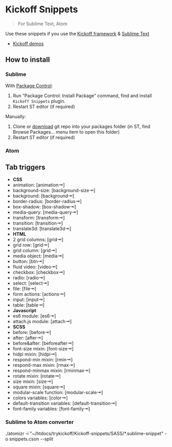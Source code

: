 # Kickoff Snippets

> For Sublime Text, Atom

Use these snippets if you use the [Kickoff framework](https://github.com/trykickoff/kickoff/) & [Sublime Text](http://sublimetext.com)

* [Kickoff demos](http://trykickoff.io/demos/)

## How to install

### Sublime

With [Package Control](http://packagecontrol.io):

1. Run “Package Control: Install Package” command, find and install `Kickoff Snippets` plugin.
2. Restart ST editor (if required)

Manually:

1. Clone or [download](https://github.com/trykickoff/Kickoff-snippets/archive/master.zip) git repo into your packages folder (in ST, find Browse Packages... menu item to open this folder)
2. Restart ST editor (if required)

### Atom



## Tab triggers

* **CSS**
 * animation: [animation&#8677;]
 * background-size: [background-size&#8677;]
 * background: [background&#8677;]
 * border-radius: [border-radius&#8677;]
 * box-shadow: [box-shadow&#8677;]
 * media-query: [media-query&#8677;]
 * transform: [transform&#8677;]
 * transition: [transition&#8677;]
 * translate3d: [translate3d&#8677;]
* **HTML**
 * 2 grid columns: [grid&#8677;]
 * grid row: [grid&#8677;]
 * grid column: [grid&#8677;]
 * media object: [media&#8677;]
 * button: [btn&#8677;]
 * fluid video: [video&#8677;]
 * checkbox: [checkbox&#8677;]
 * radio: [radio&#8677;]
 * select: [select&#8677;]
 * file: [file&#8677;]
 * form actions: [actions&#8677;]
 * input: [input&#8677;]
 * table: [table&#8677;]
* **Javascript**
 * es6 module: [es6&#8677;]
 * attach.js module: [attach&#8677;]
* **SCSS**
 * before: [before&#8677;]
 * after: [after&#8677;]
 * before&after: [beforeafter&#8677;]
 * font-size mixin: [font-size&#8677;]
 * hidpi mixin: [hidpi&#8677;]
 * respond-min mixin: [rmin&#8677;]
 * respond-max mixin: [rmax&#8677;]
 * respond-minmax mixin: [rminmax&#8677;]
 * rotate mixin: [rotate&#8677;]
 * size mixin: [size&#8677;]
 * square mixin: [square&#8677;]
 * modular-scale function: [modular-scale&#8677;]
 * colors variables: [color&#8677;]
 * default-transition variables: [default-transition&#8677;]
 * font-family variables: [font-family&#8677;]


### Sublime to Atom converter
./atomizr -i "~/htdocs/trykickoff/Kickoff-snippets/SASS/*.sublime-snippet" -o snippets.cson --split
